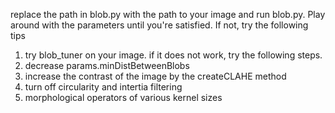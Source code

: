 replace the path in blob.py with the path to your image and run blob.py. Play around with the parameters until you're satisfied. If not, try the following tips

1. try blob_tuner on your image. if it does not work, try the following steps.
2. decrease params.minDistBetweenBlobs
3. increase the contrast of the image by the createCLAHE method
4. turn off circularity and intertia filtering
5. morphological operators of various kernel sizes
